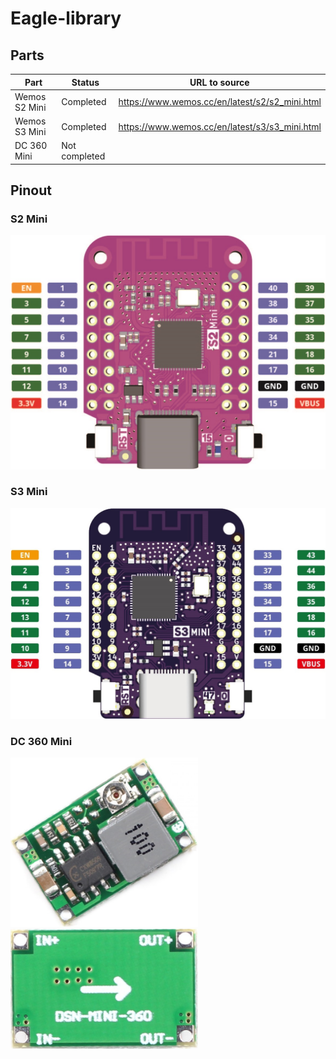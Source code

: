 # Eagle-library

## Parts

| Part          | Status        | URL to source                                  |
|---------------|---------------|------------------------------------------------|
| Wemos S2 Mini | Completed     | https://www.wemos.cc/en/latest/s2/s2_mini.html |
| Wemos S3 Mini | Completed     | https://www.wemos.cc/en/latest/s3/s3_mini.html |
| DC 360 Mini   | Not completed |                                                |

## Pinout

### S2 Mini
<img src="S2_mini_v1.0.0_pinout.jpg" width="600"/>

### S3 Mini
<img src="S3_mini_v1.0.0_pinout.jpg" width="600"/>

### DC 360 Mini
<img src="DC-DC Mini-360_1.jpg" width="300"/> <img src="DC-DC Mini-360_2.jpg" width="300"/>
